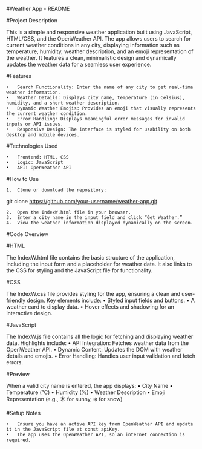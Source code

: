 #Weather App - README

#Project Description

This is a simple and responsive weather application built using JavaScript, HTML/CSS, and the OpenWeather API. The app allows users to search for current weather conditions in any city, displaying information such as temperature, humidity, weather description, and an emoji representation of the weather. It features a clean, minimalistic design and dynamically updates the weather data for a seamless user experience.

#Features

	•	Search Functionality: Enter the name of any city to get real-time weather information.
	•	Weather Details: Displays city name, temperature (in Celsius), humidity, and a short weather description.
	•	Dynamic Weather Emojis: Provides an emoji that visually represents the current weather condition.
	•	Error Handling: Displays meaningful error messages for invalid inputs or API issues.
	•	Responsive Design: The interface is styled for usability on both desktop and mobile devices.

#Technologies Used

	•	Frontend: HTML, CSS
	•	Logic: JavaScript
	•	API: OpenWeather API

#How to Use

	1.	Clone or download the repository:

git clone https://github.com/your-username/weather-app.git


	2.	Open the IndexW.html file in your browser.
	3.	Enter a city name in the input field and click “Get Weather.”
	4.	View the weather information displayed dynamically on the screen.

#Code Overview

#HTML

The IndexW.html file contains the basic structure of the application, including the input form and a placeholder for weather data. It also links to the CSS for styling and the JavaScript file for functionality.

#CSS

The IndexW.css file provides styling for the app, ensuring a clean and user-friendly design. Key elements include:
	•	Styled input fields and buttons.
	•	A weather card to display data.
	•	Hover effects and shadowing for an interactive design.

#JavaScript

The IndexW.js file contains all the logic for fetching and displaying weather data. Highlights include:
	•	API Integration: Fetches weather data from the OpenWeather API.
	•	Dynamic Content: Updates the DOM with weather details and emojis.
	•	Error Handling: Handles user input validation and fetch errors.

#Preview

When a valid city name is entered, the app displays:
	•	City Name
	•	Temperature (°C)
	•	Humidity (%)
	•	Weather Description
	•	Emoji Representation (e.g., ☀️ for sunny, ❄️ for snow)

#Setup Notes

	•	Ensure you have an active API key from OpenWeather API and update it in the JavaScript file at const apiKey.
	•	The app uses the OpenWeather API, so an internet connection is required.

